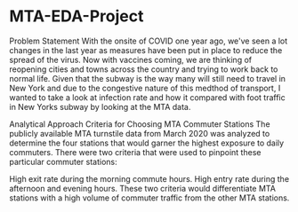 # MTA-EDA-Project


Problem Statement
With the onsite of COVID one year ago, we've seen a lot changes in the last year as measures have been put in place to reduce the spread of the virus. Now with vaccines coming, we are thinking of reopening cities and towns across the country and trying to work back to normal life.  Given that the subway is the way many will still need to travel in New York and due to the congestive nature of this medthod of transport, I wanted to take a look at infection rate and how it compared with foot traffic in New Yorks subway by looking at the MTA data. 

Analytical Approach
Criteria for Choosing MTA Commuter Stations
The publicly available MTA turnstile data from March 2020 was analyzed to determine the four stations that would garner the highest exposure to daily commuters. There were two criteria that were used to pinpoint these particular commuter stations:

High exit rate during the morning commute hours.
High entry rate during the afternoon and evening hours.
These two criteria would differentiate MTA stations with a high volume of commuter traffic from the other MTA stations.
